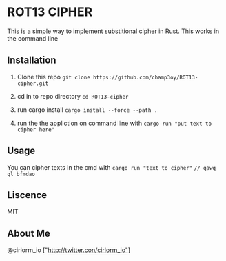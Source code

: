 # ROT13 CIPHER

This is a simple way to implement substitional cipher in Rust.
This works in the command line

## Installation

1. Clone this repo `git clone https://github.com/champ3oy/ROT13-cipher.git`

2. cd in to repo directory `cd ROT13-cipher`

3. run cargo install `cargo install --force --path .`

4. run the the appliction on command line with `cargo run "put text to cipher here"`

## Usage 
You can cipher texts in the cmd with `cargo run "text to cipher"` `// qawq ql bfmdao`

## Liscence
MIT

## About Me
@cirlorm_io ["http://twitter.con/cirlorm_io"]